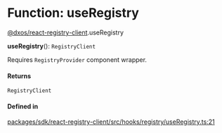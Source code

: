 # Function: useRegistry

[@dxos/react-registry-client](../modules/dxos_react_registry_client.md).useRegistry

**useRegistry**(): `RegistryClient`

Requires `RegistryProvider` component wrapper.

#### Returns

`RegistryClient`

#### Defined in

[packages/sdk/react-registry-client/src/hooks/registry/useRegistry.ts:21](https://github.com/dxos/dxos/blob/db8188dae/packages/sdk/react-registry-client/src/hooks/registry/useRegistry.ts#L21)
